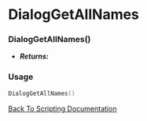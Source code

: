 # DialogGetAllNames

### DialogGetAllNames()
- ***Returns:*** 

### Usage

```Lua
DialogGetAllNames()
```


[Back To Scripting Documentation](../README.md)
